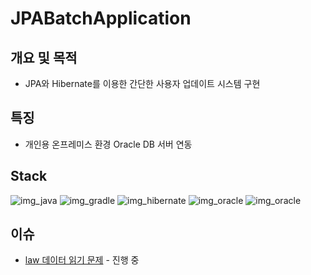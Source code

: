 # JPABatchApplication

## 개요 및 목적
- JPA와 Hibernate를 이용한 간단한 사용자 업데이트 시스템 구현

## 특징
- 개인용 온프레미스 환경 Oracle DB 서버 연동 

## Stack
![img_java](https://img.shields.io/badge/java&nbsp;11-007396?style=for-the-badge&logo=java&logoColor=white)
![img_gradle](https://img.shields.io/badge/gradle-02303A?style=for-the-badge&logo=gradle&logoColor=white)
![img_hibernate](https://img.shields.io/badge/hibernate&nbsp;5.6.8&nbsp;final-59666C?style=for-the-badge&logo=hibernate&logoColor=white)
![img_oracle](https://img.shields.io/badge/fedora&nbsp;34-51A2DA?style=for-the-badge&logo=fedora&logoColor=white)
![img_oracle](https://img.shields.io/badge/oracle&nbsp;11g-F80000?style=for-the-badge&logo=oracle&logoColor=white)

## 이슈
- [law 데이터 읽기 문제](https://github.com/ksh1042/JPABatchApplication/issues/1) - 진행 중